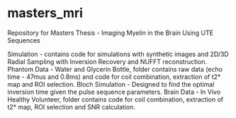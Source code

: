 # masters_mri
Repository for Masters Thesis - Imaging Myelin in the Brain Using UTE Sequences 

Simulation - contains code for simulations with synthetic images and 2D/3D Radial Sampling with Inversion Recovery and NUFFT reconstruction.
Phantom Data - Water and Glycerin Bottle, folder contains raw data (echo time - 47mus and 0.8ms) and code for coil combination, extraction of t2* map and ROI selection.
Bloch Simulation - Designed to find the optimal inversion time given the pulse sequence parameters.
Brain Data - In Vivo Healthy Volunteer, folder contains code for coil combination, extraction of t2* map, ROI selection and SNR calculation.

